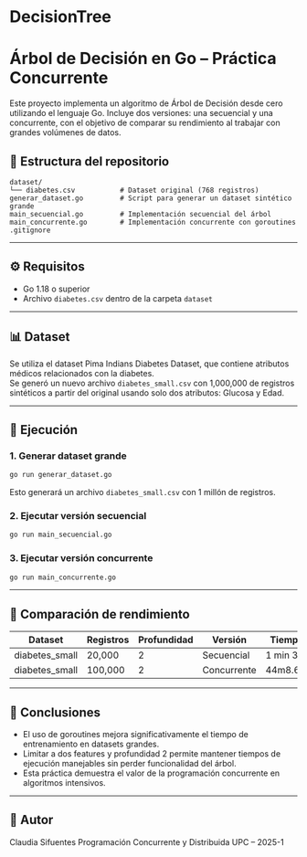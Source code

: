 # DecisionTree

# Árbol de Decisión en Go – Práctica Concurrente

Este proyecto implementa un algoritmo de Árbol de Decisión desde cero utilizando el lenguaje Go. Incluye dos versiones: una secuencial y una concurrente, con el objetivo de comparar su rendimiento al trabajar con grandes volúmenes de datos.

## 📁 Estructura del repositorio


```
dataset/
└── diabetes.csv           # Dataset original (768 registros)
generar_dataset.go         # Script para generar un dataset sintético grande
main_secuencial.go         # Implementación secuencial del árbol
main_concurrente.go        # Implementación concurrente con goroutines
.gitignore
```

---

## ⚙️ Requisitos

- Go 1.18 o superior
- Archivo `diabetes.csv` dentro de la carpeta `dataset`

---

## 📊 Dataset

Se utiliza el dataset Pima Indians Diabetes Dataset, que contiene atributos médicos relacionados con la diabetes.  
Se generó un nuevo archivo `diabetes_small.csv` con 1,000,000 de registros sintéticos a partir del original usando solo dos atributos: Glucosa y Edad.

---

## 🚀 Ejecución

### 1. Generar dataset grande

```bash
go run generar_dataset.go
````

Esto generará un archivo `diabetes_small.csv` con 1 millón de registros.

### 2. Ejecutar versión secuencial

```bash
go run main_secuencial.go
```

### 3. Ejecutar versión concurrente

```bash
go run main_concurrente.go
```

---

## 🧪 Comparación de rendimiento

| Dataset         | Registros  | Profundidad | Versión     | Tiempo estimado    |
| --------------- | ---------  | ----------- | ----------- | ------------------ |
| diabetes\_small | 20,000     | 2           | Secuencial  | 1 min 30 s         |
| diabetes\_small | 100,000    | 2           | Concurrente | 44m8.657083433s    |

---

## 📌 Conclusiones

* El uso de goroutines mejora significativamente el tiempo de entrenamiento en datasets grandes.
* Limitar a dos features y profundidad 2 permite mantener tiempos de ejecución manejables sin perder funcionalidad del árbol.
* Esta práctica demuestra el valor de la programación concurrente en algoritmos intensivos.

---

## 📎 Autor

Claudia Sifuentes
Programación Concurrente y Distribuida
UPC – 2025-1



